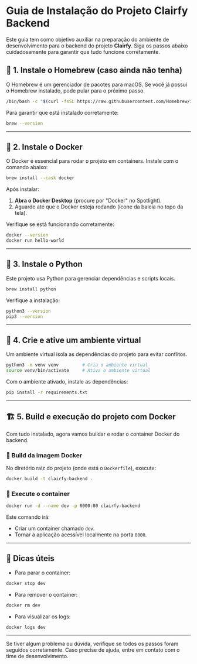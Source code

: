 # Guia de Instalação do Projeto Clairfy Backend

Este guia tem como objetivo auxiliar na preparação do ambiente de desenvolvimento para o backend do projeto **Clairfy**. Siga os passos abaixo cuidadosamente para garantir que tudo funcione corretamente.

## 🧰 1. Instale o Homebrew (caso ainda não tenha)

O Homebrew é um gerenciador de pacotes para macOS. Se você já possui o Homebrew instalado, pode pular para o próximo passo.

```bash
/bin/bash -c "$(curl -fsSL https://raw.githubusercontent.com/Homebrew/install/HEAD/install.sh)"
```

Para garantir que está instalado corretamente:

```bash
brew --version
```

---

## 🐳 2. Instale o Docker

O Docker é essencial para rodar o projeto em containers. Instale com o comando abaixo:

```bash
brew install --cask docker
```

Após instalar:

1. **Abra o Docker Desktop** (procure por "Docker" no Spotlight).
2. Aguarde até que o Docker esteja rodando (ícone da baleia no topo da tela).

Verifique se está funcionando corretamente:

```bash
docker --version
docker run hello-world
```

---

## 🐍 3. Instale o Python

Este projeto usa Python para gerenciar dependências e scripts locais.

```bash
brew install python
```

Verifique a instalação:

```bash
python3 --version
pip3 --version
```

---

## 🧪 4. Crie e ative um ambiente virtual

Um ambiente virtual isola as dependências do projeto para evitar conflitos.

```bash
python3 -m venv venv         # Cria o ambiente virtual
source venv/bin/activate     # Ativa o ambiente virtual
```

Com o ambiente ativado, instale as dependências:

```bash
pip install -r requirements.txt
```

---

## 🏗️ 5. Build e execução do projeto com Docker

Com tudo instalado, agora vamos buildar e rodar o container Docker do backend.

### 🔨 Build da imagem Docker

No diretório raiz do projeto (onde está o `Dockerfile`), execute:

```bash
docker build -t clairfy-backend .
```

### 🚀 Execute o container

```bash
docker run -d --name dev -p 8000:80 clairfy-backend
```

Este comando irá:

* Criar um container chamado `dev`.
* Tornar a aplicação acessível localmente na porta `8000`.

---

## 🧼 Dicas úteis

* Para parar o container:

```bash
docker stop dev
```

* Para remover o container:

```bash
docker rm dev
```

* Para visualizar os logs:

```bash
docker logs dev
```

---

Se tiver algum problema ou dúvida, verifique se todos os passos foram seguidos corretamente. Caso precise de ajuda, entre em contato com o time de desenvolvimento.
